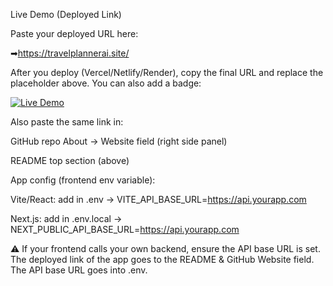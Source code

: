 Live Demo (Deployed Link)

Paste your deployed URL here:

➡https://travelplannerai.site/

After you deploy (Vercel/Netlify/Render), copy the final URL and replace the placeholder above. You can also add a badge:

[![Live Demo](https://img.shields.io/badge/Live%20Demo-Open%20App-blue)](https://YOUR-DEPLOYED-LINK.com)

Also paste the same link in:

GitHub repo About → Website field (right side panel)

README top section (above)

App config (frontend env variable):

Vite/React: add in .env → VITE_API_BASE_URL=https://api.yourapp.com

Next.js: add in .env.local → NEXT_PUBLIC_API_BASE_URL=https://api.yourapp.com

⚠️ If your frontend calls your own backend, ensure the API base URL is set. The deployed link of the app goes to the README & GitHub Website field. The API base URL goes into .env.
